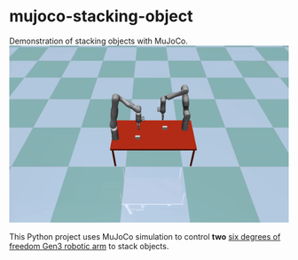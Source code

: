 # mujoco-stacking-object

Demonstration of stacking objects with MuJoCo.
![](stacking-objects.gif)

This Python project uses MuJoCo simulation to control **two** [six degrees of freedom Gen3 robotic arm](https://www.kinovarobotics.com/product/gen3-robots) to stack objects.
